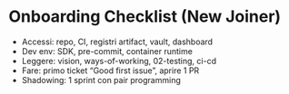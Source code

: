# Onboarding Checklist (New Joiner)

- Accessi: repo, CI, registri artifact, vault, dashboard
- Dev env: SDK, pre-commit, container runtime
- Leggere: vision, ways-of-working, 02-testing, ci-cd
- Fare: primo ticket “Good first issue”, aprire 1 PR
- Shadowing: 1 sprint con pair programming
